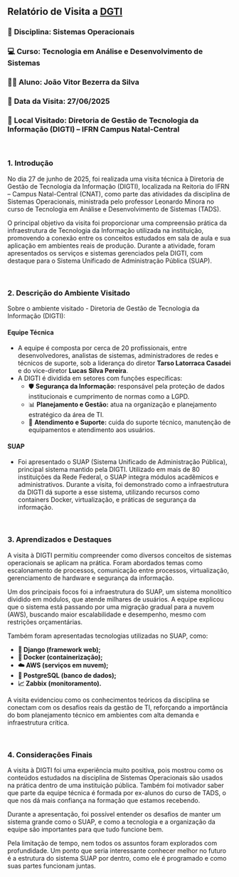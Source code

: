 ## Relatório de Visita a [DGTI]((https://portal.ifrn.edu.br/institucional/tecnologia-da-informacao/))

### 📘 **Disciplina:** Sistemas Operacionais 
### 💻 **Curso**: Tecnologia em Análise e Desenvolvimento de Sistemas
### 🧑‍🎓 **Aluno:** João Vitor Bezerra da Silva
### 📅 **Data da Visita:** 27/06/2025
### 📍 **Local Visitado:** Diretoria de Gestão de Tecnologia da Informação (DIGTI) – IFRN Campus Natal-Central

<br>

### **1. Introdução**  
No dia 27 de junho de 2025, foi realizada uma visita técnica à Diretoria de Gestão de Tecnologia da Informação (DIGTI), localizada na Reitoria do IFRN – Campus Natal-Central (CNAT), como parte das atividades da disciplina de Sistemas Operacionais, ministrada pelo professor Leonardo Minora no curso de Tecnologia em Análise e Desenvolvimento de Sistemas (TADS).

O principal objetivo da visita foi proporcionar uma compreensão prática da infraestrutura de Tecnologia da Informação utilizada na instituição, promovendo a conexão entre os conceitos estudados em sala de aula e sua aplicação em ambientes reais de produção. Durante a atividade, foram apresentados os serviços e sistemas gerenciados pela DIGTI, com destaque para o Sistema Unificado de Administração Pública (SUAP).

<br>

### **2. Descrição do Ambiente Visitado**  
Sobre o ambiente visitado - Diretoria de Gestão de Tecnologia da Informação (DIGTI): 
#### **Equipe Técnica** 
* A equipe é composta por cerca de 20 profissionais, entre desenvolvedores, analistas de sistemas, administradores de redes e técnicos de suporte, sob a liderança do diretor **Tarso Latorraca Casadei** e do vice-diretor **Lucas Silva Pereira**.
* A DIGTI é dividida em setores com funções específicas:
    * 🛡️ **Segurança da Informação:** responsável pela proteção de dados institucionais e cumprimento de normas como a LGPD.
    * 📊 **Planejamento e Gestão:** atua na organização e planejamento estratégico da área de TI.
    * 💼 **Atendimento e Suporte:** cuida do suporte técnico, manutenção de equipamentos e atendimento aos usuários.

#### **SUAP**
* Foi apresentado o SUAP (Sistema Unificado de Administração Pública), principal sistema mantido pela DIGTI. Utilizado em mais de 80 instituições da Rede Federal, o SUAP integra módulos acadêmicos e administrativos. Durante a visita, foi demonstrado como a infraestrutura da DIGTI dá suporte a esse sistema, utilizando recursos como containers Docker, virtualização, e práticas de segurança da informação.

<br>

### **3. Aprendizados e Destaques**
A visita à DIGTI permitiu compreender como diversos conceitos de sistemas operacionais se aplicam na prática. Foram abordados temas como escalonamento de processos, comunicação entre processos, virtualização, gerenciamento de hardware e segurança da informação.

Um dos principais focos foi a infraestrutura do SUAP, um sistema monolítico dividido em módulos, que atende milhares de usuários. A equipe explicou que o sistema está passando por uma migração gradual para a nuvem (AWS), buscando maior escalabilidade e desempenho, mesmo com restrições orçamentárias.

Também foram apresentadas tecnologias utilizadas no SUAP, como:

* **🐍 Django (framework web);**
* **🐳 Docker (containerização);**
* **☁️ AWS (serviços em nuvem);**
* **🐘 PostgreSQL (banco de dados);**
* **📈 Zabbix (monitoramento).**

A visita evidenciou como os conhecimentos teóricos da disciplina se conectam com os desafios reais da gestão de TI, reforçando a importância do bom planejamento técnico em ambientes com alta demanda e infraestrutura crítica.

<br>

### **4. Considerações Finais**  
A visita à DIGTI foi uma experiência muito positiva, pois mostrou como os conteúdos estudados na disciplina de Sistemas Operacionais são usados na prática dentro de uma instituição pública. Também foi motivador saber que parte da equipe técnica é formada por ex-alunos do curso de TADS, o que nos dá mais confiança na formação que estamos recebendo.

Durante a apresentação, foi possível entender os desafios de manter um sistema grande como o SUAP, e como a tecnologia e a organização da equipe são importantes para que tudo funcione bem.

Pela limitação de tempo, nem todos os assuntos foram explorados com profundidade. Um ponto que seria interessante conhecer melhor no futuro é a estrutura do sistema SUAP por dentro, como ele é programado e como suas partes funcionam juntas.